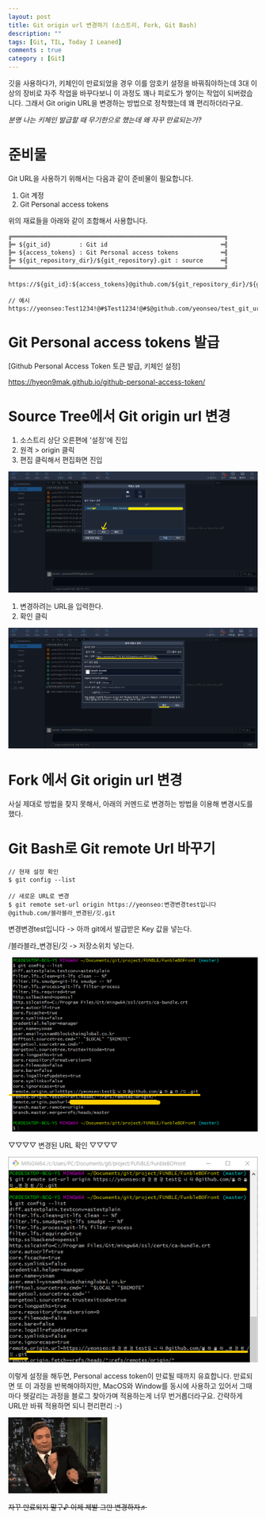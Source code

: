 ```yaml
---
layout: post
title: Git origin url 변경하기 (소스트리, Fork, Git Bash)
description: ""
tags: [Git, TIL, Today I Leaned]
comments : true
category : [Git]
---
```


깃을 사용하다가, 키체인이 만료되었을 경우 이를 암호키 설정을 바꿔줘야하는데 3대 이상의 장비로 자주 작업을 바꾸다보니 이 과정도 꽤나 피로도가 쌓이는 작업이 되버렸습니다. 그래서 Git origin URL을 변경하는 방법으로 정착했는데 꽤 편리하더라구요.

<em>분명 나는 키체인 발급할 때 무기한으로 했는데 왜 자꾸 만료되는가?</em>

<div class="space-item-6"></div>


# 준비물

Git URL을 사용하기 위해서는 다음과 같이 준비물이 필요합니다.

1. Git 계정
2. Git Personal access tokens

위의 재료들을 아래와 같이 조합해서 사용합니다.

```Console
╔════════════════════════════════════════════════════════════╗
╠═ ${git_id}        : Git id                                ═╣
╠═ ${access_tokens} : Git Personal access tokens            ═╣
╠═ ${git_repository_dir}/${git_repository}.git : source     ═╣
╚════════════════════════════════════════════════════════════╝

https://${git_id}:${access_tokens}@github.com/${git_repository_dir}/${git_repository}.git

// 예시
https://yeonseo:Test1234!@#$Test1234!@#$@github.com/yeonseo/test_git_url.git
```

<div class="space-item-6"></div>

# Git Personal access tokens 발급

[Github Personal Access Token 토큰 발급, 키체인 설정]

<https://hyeon9mak.github.io/github-personal-access-token/>

<div class="space-item-3"></div>

# Source Tree에서 Git origin url 변경

1. 소스트리 상단 오른편에 '설정'에 진입
2. 원격 > origin 클릭
3. 편집 클릭해서 편집화면 진입

![source-tree-url-change](/post/images/2022-03-22-git-url-change3.png)

1. 변경하려는 URL을 입력한다.
2. 확인 클릭

![source-tree-url-change](/post/images/2022-03-22-git-url-change4.png)

<div class="space-item-3"></div>

# Fork 에서 Git origin url 변경

사실 제대로 방법을 찾지 못해서, 아래의 커멘드로 변경하는 방법을 이용해 변경시도를 했다.

<div class="space-item-3"></div>

# Git Bash로 Git remote Url 바꾸기

```Console
// 현재 설정 확인
$ git config --list

// 새로운 URL로 변경
$ git remote set-url origin https://yeonseo:변경변경test입니다@github.com/블라블라_변경된/깃.git

```

변경변경test입니다 -> 아까 git에서 발급받은 Key 값을 넣는다.

/블라블라_변경된/깃 -> 저장소위치 넣는다.

<div class="space-item-3"></div>

![source-tree-url-change](/post/images/2022-03-22-git-url-change1.png)

<div class="space-item-3"></div>

▽▽▽▽ 변경된 URL 확인 ▽▽▽▽

![source-tree-url-change](/post/images/2022-03-22-git-url-change2.png)


<div class="space-item-6"></div>

이렇게 설정을 해두면, Personal access token이 만료될 때까지 유효합니다. 만료되면 또 이 과정을 반복해야하지만, MacOS와 Window를 동시에 사용하고 있어서 그때마다 헷갈리는 과정을 블로그 찾아가며 적용하는게 너무 번거롭더라구요. 간략하게 URL만 바꿔 적용하면 되니 편리편리 :-)


![happy-dev](/post/images/hey/happy01.gif)

<strike>자꾸 만료되지 말구♪ 이제 제발 그만 변경하자♬</strike>